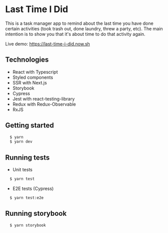 # Last Time I Did

This is a task manager app to remind about the last time you have done certain activities (took trash out, done laundry, threw a party, etc). The main intention is to show you that it's about time to do that activity again.

Live demo: https://last-time-i-did.now.sh

## Technologies

- React with Typescript
- Styled components
- SSR with Next.js
- Storybook
- Cypress
- Jest with react-testing-library
- Redux with Redux-Observable
- RxJS

## Getting started

```sh
  $ yarn
  $ yarn dev
```

## Running tests

- Unit tests

```sh
  $ yarn test
```

- E2E tests (Cypress)

```sh
  $ yarn test:e2e
```

## Running storybook

```sh
  $ yarn storybook
```
